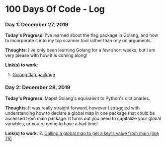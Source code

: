 # 100 Days Of Code - Log

### Day 1: December 27, 2019 

**Today's Progress**: I've learned about the flag package in Golang, and how to incorporate it into my tcp scanner tool rather than rely on arguments.

**Thoughts**: I've only been learning Golang for a few short weeks, but I am very please with how it is coming along!

**Link(s) to work**:
1. [Golang flag package](https://github.com/goodlandsecurity/go_scan/commit/6b5246a508cf8c6653ca1b1f0d93bbfecd499bd3)

### Day 2: December 28, 2019 

**Today's Progress**: Maps! Golang's equivalent to Python's dictionaries. 

**Thoughts**: It was really straight forward, however I struggled with understanding how to declare a global map in one package that could be accessed from main package. It turns out you need to capitalize your global variables, or you're going to have a bad time!  

**Link(s) to work**:
2. [Calling a global map to get a key's value from main (line 75)](https://github.com/goodlandsecurity/go_scan/commit/4f659d3da13952fbcb084987b863621a45c2dcff)
